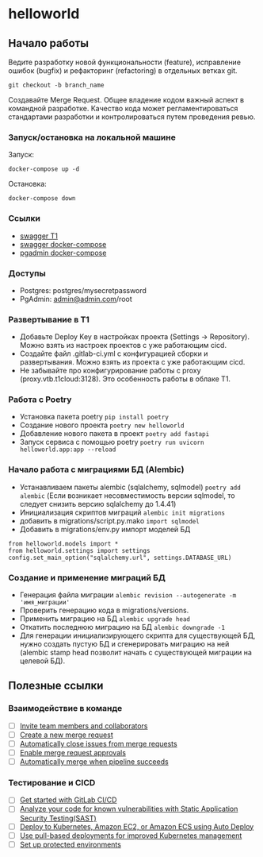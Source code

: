 # helloworld

## Начало работы

Ведите разработку новой функциональности (feature), исправление ошибок (bugfix) и рефакторинг (refactoring) в отдельных ветках git.
```
git checkout -b branch_name
```

Cоздавайте Merge Request.
Общее владение кодом важный аспект в командной разработке. Качество кода может регламентироваться стандартами разработки и контролироваться путем проведения ревью.

### Запуск/остановка на локальной машине
Запуск:
```
docker-compose up -d
```
Остановка:
```
docker-compose down
```

### Ссылки
* [swagger T1](https://swagger.edu.scibox.tech/docs)
* [swagger docker-compose](http://127.0.0.1:8000/docs)
* [pgadmin docker-compose](http://127.0.0.1:5050)

### Доступы
* Postgres: postgres/mysecretpassword
* PgAdmin: admin@admin.com/root


### Развертывание в Т1
- Добавьте Deploy Key в настройках проекта (Settings -> Repository). Можно взять из настроек проектов с уже работающим cicd.
- Создайте файл .gitlab-ci.yml с конфигурацией сборки и развертывания. Можно взять из проекта с уже работающим cicd.
- Не забывайте про конфигурирование работы с proxy (proxy.vtb.t1cloud:3128). Это особенность работы в облаке Т1. 

### Работа с Poetry
- Установка пакета poetry ```pip install poetry```
- Создание нового проекта ```poetry new helloworld```
- Добавление нового пакета в проект ```poetry add fastapi```
- Запуск сервиса с помощью poetry ```poetry run uvicorn helloworld.app:app --reload```

### Начало работа с миграциями БД (Alembic)
- Устанавливаем пакеты alembic (sqlalchemy, sqlmodel)
```poetry add alembic``` (Если возникает несовместимость версии sqlmodel, то следует снизить версию sqlalchemy до 1.4.41)
- Инициализация скриптов миграций ```alembic init migrations```
- добавить в migrations/script.py.mako ```import sqlmodel``` 
- Добавить в migrations/env.py импорт моделей БД
```
from helloworld.models import *
from helloworld.settings import settings
config.set_main_option("sqlalchemy.url", settings.DATABASE_URL)
```

### Создание и применение миграций БД
- Генерация файла миграции ```alembic revision --autogenerate -m 'имя_миграции'```
- Проверить генерацию кода в migrations/versions.
- Применить миграцию на БД ```alembic upgrade head```
- Откатить последнюю миграцию на БД ```alembic downgrade -1```
- Для генерации инициализирующего скрипта для существующей БД, нужно создать пустую БД и сгенерировать миграцию на ней (alembic stamp head позволит начать с существующей миграции на целевой БД).

## Полезные ссылки
### Взаимодействие в команде

- [ ] [Invite team members and collaborators](https://docs.gitlab.com/ee/user/project/members/)
- [ ] [Create a new merge request](https://docs.gitlab.com/ee/user/project/merge_requests/creating_merge_requests.html)
- [ ] [Automatically close issues from merge requests](https://docs.gitlab.com/ee/user/project/issues/managing_issues.html#closing-issues-automatically)
- [ ] [Enable merge request approvals](https://docs.gitlab.com/ee/user/project/merge_requests/approvals/)
- [ ] [Automatically merge when pipeline succeeds](https://docs.gitlab.com/ee/user/project/merge_requests/merge_when_pipeline_succeeds.html)

### Тестирование и CICD


- [ ] [Get started with GitLab CI/CD](https://docs.gitlab.com/ee/ci/quick_start/index.html)
- [ ] [Analyze your code for known vulnerabilities with Static Application Security Testing(SAST)](https://docs.gitlab.com/ee/user/application_security/sast/)
- [ ] [Deploy to Kubernetes, Amazon EC2, or Amazon ECS using Auto Deploy](https://docs.gitlab.com/ee/topics/autodevops/requirements.html)
- [ ] [Use pull-based deployments for improved Kubernetes management](https://docs.gitlab.com/ee/user/clusters/agent/)
- [ ] [Set up protected environments](https://docs.gitlab.com/ee/ci/environments/protected_environments.html)
